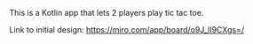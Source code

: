 This is a Kotlin app that lets 2 players play tic tac toe.

Link to initial design: https://miro.com/app/board/o9J_lI9CXgs=/
